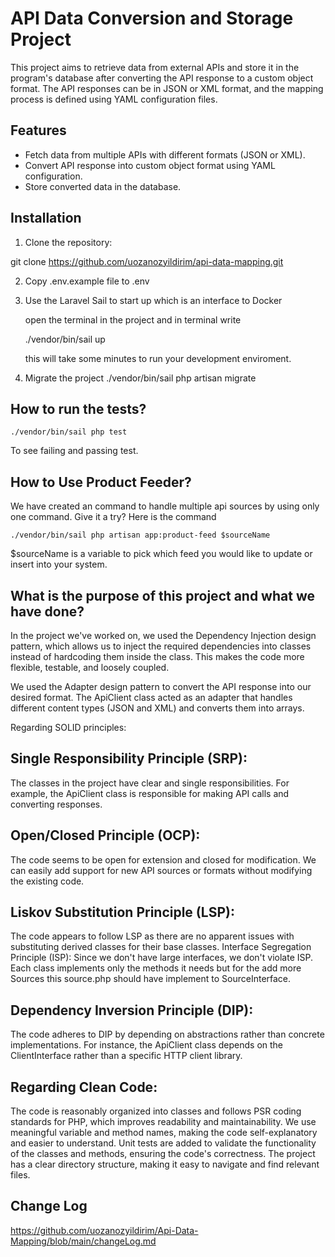 # API Data Conversion and Storage Project

This project aims to retrieve data from external APIs and store it in the program's database after converting the API response to a custom object format. The API responses can be in JSON or XML format, and the mapping process is defined using YAML configuration files.

## Features

- Fetch data from multiple APIs with different formats (JSON or XML).
- Convert API response into custom object format using YAML configuration.
- Store converted data in the database.

## Installation

1. Clone the repository:

git clone https://github.com/uozanozyildirim/api-data-mapping.git

2. Copy .env.example file to .env

3. Use the Laravel Sail to start up which is an interface to Docker

    open the terminal in the project and in terminal write

    ./vendor/bin/sail up

   this will take some minutes to run your development enviroment.

3. Migrate the project
   ./vendor/bin/sail php artisan migrate

## How to run the tests?

    ./vendor/bin/sail php test

To see failing and passing test.
    
## How to Use Product Feeder?
  We have created an command to handle multiple api sources by using only one command. 
  Give it a try? Here is the command
  
    ./vendor/bin/sail php artisan app:product-feed $sourceName
  
  $sourceName is a variable to pick which feed you would like to update or insert into your system.

## What is the purpose of this project and what we have done?

In the project we've worked on, we used the Dependency Injection design pattern, which allows us to inject the required dependencies into classes instead of hardcoding them inside the class. This makes the code more flexible, testable, and loosely coupled.

We used the Adapter design pattern to convert the API response into our desired format. The ApiClient class acted as an adapter that handles different content types (JSON and XML) and converts them into arrays.

Regarding SOLID principles:

## Single Responsibility Principle (SRP):

The classes in the project have clear and single responsibilities. For example, the ApiClient class is responsible for making API calls and converting responses.


## Open/Closed Principle (OCP):
The code seems to be open for extension and closed for modification. We can easily add support for new API sources or formats without modifying the existing code.

## Liskov Substitution Principle (LSP): 
The code appears to follow LSP as there are no apparent issues with substituting derived classes for their base classes.
Interface Segregation Principle (ISP): Since we don't have large interfaces, we don't violate ISP. Each class implements only the methods it needs but for the add more Sources this source.php should have implement to SourceInterface.

## Dependency Inversion Principle (DIP):
The code adheres to DIP by depending on abstractions rather than concrete implementations. For instance, the ApiClient class depends on the ClientInterface rather than a specific HTTP client library.

## Regarding Clean Code:
The code is reasonably organized into classes and follows PSR coding standards for PHP, which improves readability and maintainability.
We use meaningful variable and method names, making the code self-explanatory and easier to understand.
Unit tests are added to validate the functionality of the classes and methods, ensuring the code's correctness.
The project has a clear directory structure, making it easy to navigate and find relevant files.


## Change Log

https://github.com/uozanozyildirim/Api-Data-Mapping/blob/main/changeLog.md

